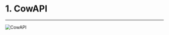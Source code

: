 # 1. CowAPI
<hr>

![CowAPI](https://user-images.githubusercontent.com/22286954/176443623-a4f0dd26-0603-4bf2-8a00-2562cd633653.jpg)

<br>
